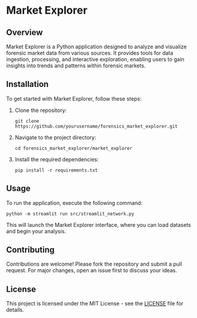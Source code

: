 # Market Explorer

## Overview
Market Explorer is a Python application designed to analyze and visualize forensic market data from various sources. It provides tools for data ingestion, processing, and interactive exploration, enabling users to gain insights into trends and patterns within forensic markets.

## Installation
To get started with Market Explorer, follow these steps:

1. Clone the repository:
   ```
   git clone https://github.com/yourusername/forensics_market_explorer.git
   ```

2. Navigate to the project directory:
   ```
   cd forensics_market_explorer/market_explorer
   ```

3. Install the required dependencies:
   ```
   pip install -r requirements.txt
   ```

## Usage
To run the application, execute the following command:
```
python -m streamlit run src/streamlit_network.py
```
This will launch the Market Explorer interface, where you can load datasets and begin your analysis.

## Contributing
Contributions are welcome! Please fork the repository and submit a pull request. For major changes, open an issue first to discuss your ideas.

## License
This project is licensed under the MIT License - see the [LICENSE](LICENSE) file for details.